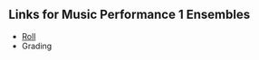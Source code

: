## Links for Music Performance 1 Ensembles

- [Roll](https://forms.office.com/Pages/ResponsePage.aspx?id=OPHbPg14GEGkjDHFK4ympd9y8YIMowZNvmJ5T_1ZXrVUNDRUQjlMQ0lIQUlTR1lSQVJaQjRLUFBEQi4u)
- Grading
